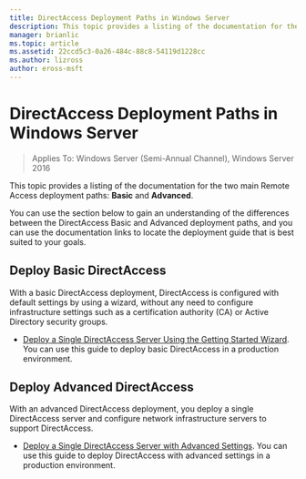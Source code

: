 ```yaml
---
title: DirectAccess Deployment Paths in Windows Server
description: This topic provides a listing of the documentation for the two main DirectAccess deployment paths in Windows Server 2016 asic and Advanced.
manager: brianlic
ms.topic: article
ms.assetid: 22ccd5c3-0a26-484c-88c8-54119d1228cc
ms.author: lizross
author: eross-msft
---
```


# DirectAccess Deployment Paths in Windows Server

>Applies To: Windows Server (Semi-Annual Channel), Windows Server 2016

This topic provides a listing of the documentation for the two main Remote Access deployment paths: **Basic** and **Advanced**.

You can use the section below to gain an understanding of the differences between the DirectAccess Basic and Advanced deployment paths, and you can use the documentation links to locate the deployment guide that is best suited to your goals.

## Deploy Basic DirectAccess
With a basic DirectAccess deployment, DirectAccess is configured with default settings by using a wizard, without any need to configure infrastructure settings such as a certification authority (CA) or Active Directory security groups.

-   [Deploy a Single DirectAccess Server Using the Getting Started Wizard](../../remote-access/directaccess/single-server-wizard/Deploy-a-Single-DirectAccess-Server-Using-the-Getting-Started-Wizard.md). You can use this guide to deploy basic DirectAccess in a production environment.

## Deploy Advanced DirectAccess
With an advanced DirectAccess deployment, you deploy a single DirectAccess server and configure network infrastructure servers to support DirectAccess.

-   [Deploy a Single DirectAccess Server with Advanced Settings](../../remote-access/directaccess/single-server-advanced/Deploy-a-Single-DirectAccess-Server-with-Advanced-Settings.md). You can use this guide to deploy DirectAccess with advanced settings in a production environment.



